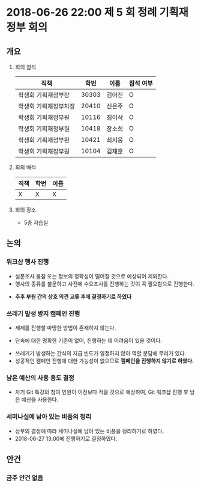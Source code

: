 # 2018-06-26 22:00 제 5 회 정례 기획재정부 회의

## 개요
1. 회의 참석

    | 직책                  | 학번  | 이름   | 참석 여부 |
    | ---------------------| ----- | ------ | --------- |
    | 학생회 기획재정부장    | 30303 | 김어진 | O         |
    | 학생회 기획재정부차장  | 20410 | 신은주 | O         |
    | 학생회 기획재정부원    | 10116 | 최이삭 | O         |
    | 학생회 기획재정부원    | 10418 | 장소희 | O         |
    | 학생회 기획재정부원    | 10421 | 최지웅 | O         |
    | 학생회 기획재정부원    | 10104 | 김재훈 | O         |

2. 회의 배석

    | 직책 | 학번 | 이름 |
    | ---- | ---- | ---- |
    | X    | X    | X    |

3. 회의 장소
    - 5층 자습실

## 논의
### 워크샵 행사 진행
* 설문조사 불참 또는 정보의 정확성이 떨어질 것으로 예상되어 제외한다.
* 행사의 종류를 불문하고 사전에 수요조사를 진행하는 것이 꼭 필요함으로 진행한다.
- **추후 부원 간의 상호 의견 교류 후에 결정하기로 하였다** 

### 쓰레기 발생 방지 캠페인 진행
* 제제를 진행할 마땅한 방법이 존재하지 않는다.
- 단속에 대한 명확한 기준이 없어, 진행하는 데 어려움이 있을 것이다.
* 쓰레기가 발생하는 간식의 지급 빈도가 일정하지 않아 역할 분담에 무리가 있다.
* 성공적인 캠페인 진행에 대한 가능성이 없으므로 **캠페인을 진행하지 않기로 하였다.**

### 남은 예산의 사용 용도 결정
- 차기 Git 특강의 참여 인원이 이전보다 적을 것으로 예상하여, Git 워크샵 진행 후 남은 예산을 사용한다.

### 세미나실에 남아 있는 비품의 정리
* 상부의 결정에 따라 세미나실에 남아 있는 비품을 정리하기로 하였다.
* 2018-06-27 13:00에 진행하기로 결정하였다.

## 안건
### 금주 안건 없음